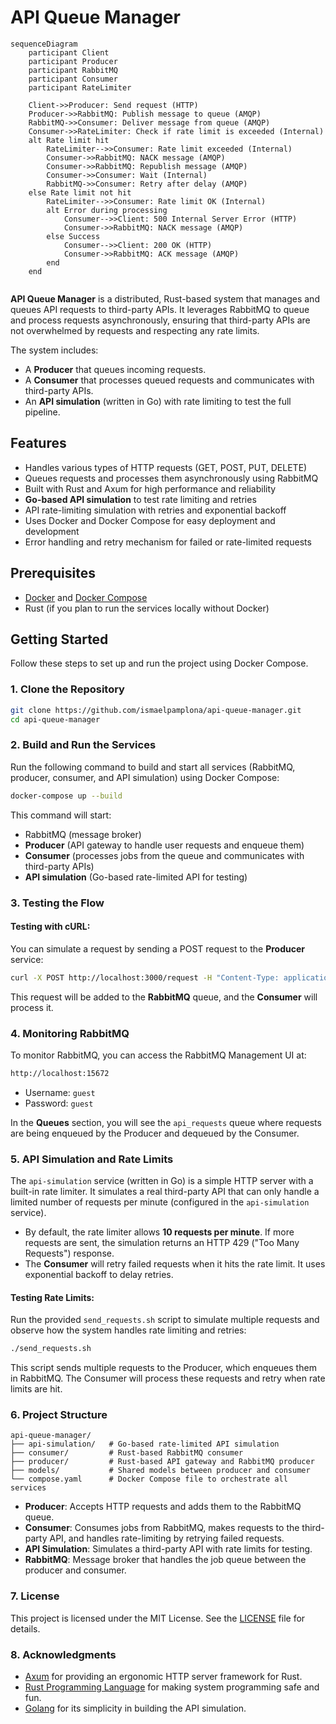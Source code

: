 # API Queue Manager

```mermaid
sequenceDiagram
    participant Client
    participant Producer
    participant RabbitMQ
    participant Consumer
    participant RateLimiter

    Client->>Producer: Send request (HTTP)
    Producer->>RabbitMQ: Publish message to queue (AMQP)
    RabbitMQ->>Consumer: Deliver message from queue (AMQP)
    Consumer->>RateLimiter: Check if rate limit is exceeded (Internal)
    alt Rate limit hit
        RateLimiter-->>Consumer: Rate limit exceeded (Internal)
        Consumer->>RabbitMQ: NACK message (AMQP)
        Consumer->>RabbitMQ: Republish message (AMQP)
        Consumer->>Consumer: Wait (Internal)
        RabbitMQ->>Consumer: Retry after delay (AMQP)
    else Rate limit not hit
        RateLimiter-->>Consumer: Rate limit OK (Internal)
        alt Error during processing
            Consumer-->>Client: 500 Internal Server Error (HTTP)
            Consumer->>RabbitMQ: NACK message (AMQP)
        else Success
            Consumer-->>Client: 200 OK (HTTP)
            Consumer->>RabbitMQ: ACK message (AMQP)
        end
    end


```

**API Queue Manager** is a distributed, Rust-based system that manages and queues API requests to third-party APIs. It leverages RabbitMQ to queue and process requests asynchronously, ensuring that third-party APIs are not overwhelmed by requests and respecting any rate limits.

The system includes:

- A **Producer** that queues incoming requests.
- A **Consumer** that processes queued requests and communicates with third-party APIs.
- An **API simulation** (written in Go) with rate limiting to test the full pipeline.

## Features

- Handles various types of HTTP requests (GET, POST, PUT, DELETE)
- Queues requests and processes them asynchronously using RabbitMQ
- Built with Rust and Axum for high performance and reliability
- **Go-based API simulation** to test rate limiting and retries
- API rate-limiting simulation with retries and exponential backoff
- Uses Docker and Docker Compose for easy deployment and development
- Error handling and retry mechanism for failed or rate-limited requests

## Prerequisites

- [Docker](https://docs.docker.com/get-docker/) and [Docker Compose](https://docs.docker.com/compose/install/)
- Rust (if you plan to run the services locally without Docker)

## Getting Started

Follow these steps to set up and run the project using Docker Compose.

### 1. Clone the Repository

```bash
git clone https://github.com/ismaelpamplona/api-queue-manager.git
cd api-queue-manager
```

### 2. Build and Run the Services

Run the following command to build and start all services (RabbitMQ, producer, consumer, and API simulation) using Docker Compose:

```bash
docker-compose up --build
```

This command will start:

- RabbitMQ (message broker)
- **Producer** (API gateway to handle user requests and enqueue them)
- **Consumer** (processes jobs from the queue and communicates with third-party APIs)
- **API simulation** (Go-based rate-limited API for testing)

### 3. Testing the Flow

#### Testing with cURL:

You can simulate a request by sending a POST request to the **Producer** service:

```bash
curl -X POST http://localhost:3000/request -H "Content-Type: application/json" -d '{"method": "GET", "endpoint": "http://api-simulation:8080/", "payload": null}'
```

This request will be added to the **RabbitMQ** queue, and the **Consumer** will process it.

### 4. Monitoring RabbitMQ

To monitor RabbitMQ, you can access the RabbitMQ Management UI at:

```bash
http://localhost:15672
```

- Username: `guest`
- Password: `guest`

In the **Queues** section, you will see the `api_requests` queue where requests are being enqueued by the Producer and dequeued by the Consumer.

### 5. API Simulation and Rate Limits

The `api-simulation` service (written in Go) is a simple HTTP server with a built-in rate limiter. It simulates a real third-party API that can only handle a limited number of requests per minute (configured in the `api-simulation` service).

- By default, the rate limiter allows **10 requests per minute**. If more requests are sent, the simulation returns an HTTP 429 ("Too Many Requests") response.
- The **Consumer** will retry failed requests when it hits the rate limit. It uses exponential backoff to delay retries.

#### Testing Rate Limits:

Run the provided `send_requests.sh` script to simulate multiple requests and observe how the system handles rate limiting and retries:

```bash
./send_requests.sh
```

This script sends multiple requests to the Producer, which enqueues them in RabbitMQ. The Consumer will process these requests and retry when rate limits are hit.

### 6. Project Structure

```
api-queue-manager/
├── api-simulation/   # Go-based rate-limited API simulation
├── consumer/         # Rust-based RabbitMQ consumer
├── producer/         # Rust-based API gateway and RabbitMQ producer
├── models/           # Shared models between producer and consumer
└── compose.yaml      # Docker Compose file to orchestrate all services
```

- **Producer**: Accepts HTTP requests and adds them to the RabbitMQ queue.
- **Consumer**: Consumes jobs from RabbitMQ, makes requests to the third-party API, and handles rate-limiting by retrying failed requests.
- **API Simulation**: Simulates a third-party API with rate limits for testing.
- **RabbitMQ**: Message broker that handles the job queue between the producer and consumer.

### 7. License

This project is licensed under the MIT License. See the [LICENSE](LICENSE) file for details.

### 8. Acknowledgments

- [Axum](https://github.com/tokio-rs/axum) for providing an ergonomic HTTP server framework for Rust.
- [Rust Programming Language](https://www.rust-lang.org/) for making system programming safe and fun.
- [Golang](https://golang.org/) for its simplicity in building the API simulation.

